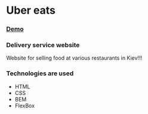# Uber eats

### [Demo](https://yevhentkachuk.github.io/Uber_eats/src/index.html)

### Delivery service website

Website for selling food at various restaurants in Kiev!!!

### Technologies are used

- HTML
- CSS
- BEM
- FlexBox
